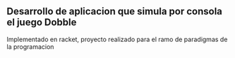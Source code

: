 <h2> Desarrollo de aplicacion que simula por consola el juego Dobble </h2>
Implementado en racket, proyecto realizado para el ramo de paradigmas de la programacion
